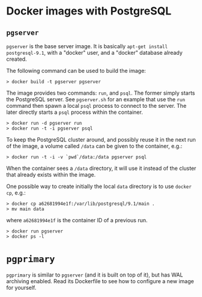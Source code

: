 # Docker images with PostgreSQL

## `pgserver`

`pgserver` is the base server image. It is basically `apt-get install
postgresql-9.1`, with a "docker" user, and a "docker" database already created.

The following command can be used to build the image:

    > docker build -t pgserver pgserver

The image provides two commands: `run`, and `psql`. The former simply starts
the PostgreSQL server. See `pgserver.sh` for an example that use the `run`
command then spawn a local `psql` process to connect to the server. The later
directly starts a `psql` process within the container.

    > docker run -d pgserver run
    > docker run -t -i pgserver psql

To keep the PostgreSQL cluster around, and possibly reuse it in the next run of
the image, a volume called `/data` can be given to the container, e.g.:

    > docker run -t -i -v `pwd`/data:/data pgserver psql

When the container sees a `/data` directory, it will use it instead of the
cluster that already exists within the image.

One possible way to create initially the local `data` directory is to use
`docker cp`, e.g.:

    > docker cp a62681994e1f:/var/lib/postgresql/9.1/main .
    > mv main data

where `a62681994e1f` is the container ID of a previous run.

    > docker run pgserver
    > docker ps -l

# `pgprimary`

`pgprimary` is similar to `pgserver` (and it is built on top of it), but has
WAL archiving enabled. Read its Dockerfile to see how to configure a new
image for yourself.
